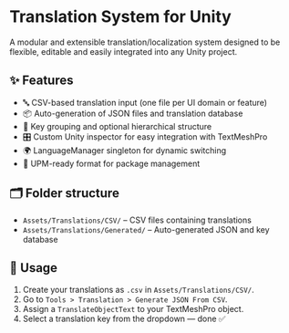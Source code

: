 ﻿# Translation System for Unity

A modular and extensible translation/localization system designed to be flexible, editable and easily integrated into any Unity project.

## ✨ Features

- 🔤 CSV-based translation input (one file per UI domain or feature)
- 📦 Auto-generation of JSON files and translation database
- 🧠 Key grouping and optional hierarchical structure
- 🎛️ Custom Unity inspector for easy integration with TextMeshPro
- 🌍 LanguageManager singleton for dynamic switching
- 💾 UPM-ready format for package management

## 🗂 Folder structure

- `Assets/Translations/CSV/` – CSV files containing translations
- `Assets/Translations/Generated/` – Auto-generated JSON and key database

## 🧩 Usage

1. Create your translations as `.csv` in `Assets/Translations/CSV/`.
2. Go to `Tools > Translation > Generate JSON From CSV`.
3. Assign a `TranslateObjectText` to your TextMeshPro object.
4. Select a translation key from the dropdown — done ✅
